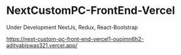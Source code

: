 # NextCustomPC-FrontEnd-Vercel
Under Development
NextJs, Redux, React-Bootstrap

https://next-custom-pc-front-end-vercel1-ouoimn6h2-adityabiswas321.vercel.app/
